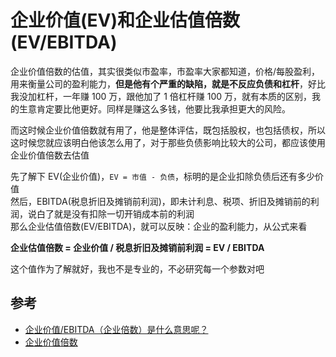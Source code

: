# 企业价值(EV)和企业估值倍数(EV/EBITDA)

企业价值倍数的估值，其实很类似市盈率，市盈率大家都知道，价格/每股盈利，用来衡量公司的盈利能力，**但是他有个严重的缺陷，就是不反应负债和杠杆**，好比我没加杠杆，一年赚 100 万，跟他加了 1 倍杠杆赚 100 万，就有本质的区别，我的生意肯定要比他更好。同样是赚这么多钱，他要比我承担更大的风险。

而这时候企业价值倍数就有用了，他是整体评估，既包括股权，也包括债权，所以这时候您就应该明白他该怎么用了，对于那些负债影响比较大的公司，都应该使用企业价值倍数去估值

先了解下 EV(企业价值)，`EV = 市值 - 负债`，标明的是企业扣除负债后还有多少价值  
然后，EBITDA(税息折旧及摊销前利润)，即未计利息、税项、折旧及摊销前的利润，说白了就是没有扣除一切开销成本前的利润  
那么企业估值倍数(EV/EBITDA)，就可以反映：企业的盈利能力，从公式来看

**企业估值倍数 = 企业价值 / 税息折旧及摊销前利润 = EV / EBITDA**

这个值作为了解就好，我也不是专业的，不必研究每一个参数对吧

## 参考

- [企业价值/EBITDA（企业倍数）是什么意思呢？](https://zhidao.baidu.com/question/1734638748261429827.html)
- [企业价值倍数](https://jin.baidu.com/ask/3517032.html)
